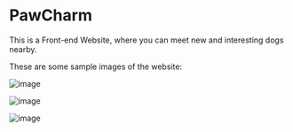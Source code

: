 # PawCharm
This is a Front-end Website, where you can meet new and interesting dogs nearby.

These are some sample images of the website:

![image](https://github.com/ShubhiGitCs/PawCharm/assets/115355877/29a359b6-7ec6-4ff2-909e-404432a87518)

![image](https://github.com/ShubhiGitCs/PawCharm/assets/115355877/131f2e54-1cdd-4375-82c7-c5dc272e6b4d)

![image](https://github.com/ShubhiGitCs/PawCharm/assets/115355877/906fa78b-52e4-481a-87a7-bb0eb95cbeea)

